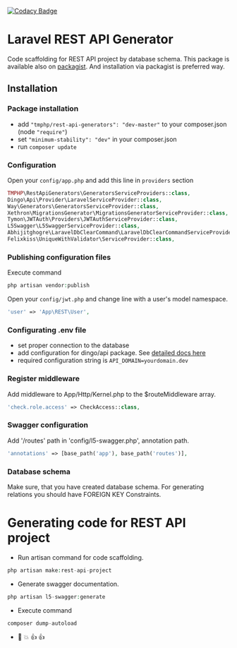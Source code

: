 [![Codacy Badge](https://api.codacy.com/project/badge/Grade/bdc684fc4dc84708a4cd201ae70499a6)](https://www.codacy.com/app/YanDatsyuk/Laravel-REST-API-generator?utm_source=github.com&amp;utm_medium=referral&amp;utm_content=YanDatsyuk/Laravel-REST-API-generator&amp;utm_campaign=Badge_Grade)

Laravel REST API Generator
==========================

Code scaffolding for REST API project by database schema. 
This package is available also on [packagist](https://packagist.org/packages/tmphp/rest-api-generators). And installation via packagist is preferred way.

## Installation

### Package installation

* add `"tmphp/rest-api-generators": "dev-master"` to your composer.json (node `"require"`)
* set `"minimum-stability": "dev"` in your composer.json
* run `composer update`

### Configuration

Open your `config/app.php` and add this line in `providers` section
```php
TMPHP\RestApiGenerators\GeneratorsServiceProviders::class,
Dingo\Api\Provider\LaravelServiceProvider::class,
Way\Generators\GeneratorsServiceProvider::class,
Xethron\MigrationsGenerator\MigrationsGeneratorServiceProvider::class,
Tymon\JWTAuth\Providers\JWTAuthServiceProvider::class,
L5Swagger\L5SwaggerServiceProvider::class,
Abhijitghogre\LaravelDbClearCommand\LaravelDbClearCommandServiceProvider::class,
Felixkiss\UniqueWithValidator\ServiceProvider::class,
```

### Publishing configuration files

Execute command
```php
php artisan vendor:publish
```

Open your `config/jwt.php` and change line with a user's model namespace.
```php
'user' => 'App\REST\User',
```

### Configurating .env file

- set proper connection to the database
- add configuration for dingo/api package. See [detailed docs here](https://github.com/dingo/api/wiki/Configuration)
- required configuration string is `API_DOMAIN=yourdomain.dev`

### Register middleware

Add middleware to App/Http/Kernel.php to the $routeMiddleware array.

```php
'check.role.access' => CheckAccess::class,
```

### Swagger configuration

Add '/routes' path in 'config/l5-swagger.php', annotation path.
```php
'annotations' => [base_path('app'), base_path('routes')],
```

### Database schema

Make sure, that you have created database schema. 
For generating relations you should have FOREIGN KEY Constraints.

# Generating code for REST API project

* Run artisan command for code scaffolding.

```php
php artisan make:rest-api-project
```

* Generate swagger documentation.

```php
php artisan l5-swagger:generate
```

* Execute command

```php
composer dump-autoload
```

* :elephant: :boom: :+1: :+1: